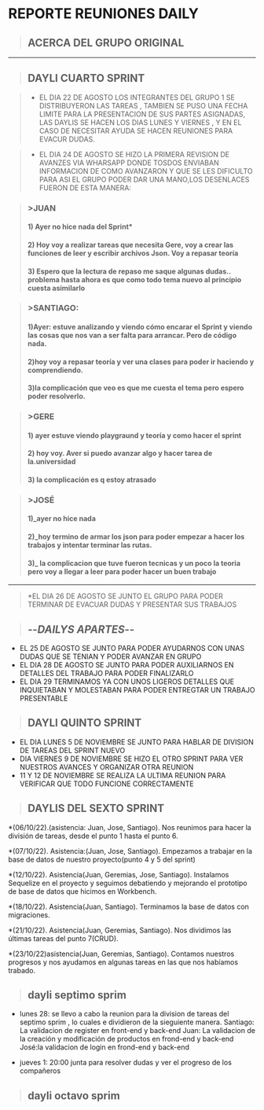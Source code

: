 # **REPORTE REUNIONES DAILY**
>## **ACERCA DEL GRUPO ORIGINAL**
---
>## **DAYLI CUARTO SPRINT**

>* EL DIA 22 DE AGOSTO LOS INTEGRANTES DEL GRUPO 1 SE DISTRIBUYERON LAS TAREAS , TAMBIEN SE PUSO UNA FECHA LIMITE PARA LA PRESENTACION DE SUS PARTES ASIGNADAS, LAS DAYLIS SE HACEN LOS DIAS LUNES Y VIERNES , Y EN EL CASO DE NECESITAR AYUDA SE HACEN REUNIONES PARA EVACUR DUDAS.

>* EL DIA 24 DE AGOSTO SE HIZO LA PRIMERA REVISION DE AVANZES VIA WHARSAPP DONDE TOSDOS ENVIABAN INFORMACION DE COMO AVANZARON Y QUE SE LES DIFICULTO PARA ASI EL GRUPO PODER DAR UNA MANO,LOS DESENLACES FUERON DE ESTA MANERA:


>### >JUAN
>#### 1) Ayer no hice nada del Sprint*
>#### 2) Hoy voy a realizar tareas que necesita Gere, voy a crear las funciones de leer y escribir archivos Json. Voy a repasar teoría 
>#### 3) Espero que la lectura de repaso me saque algunas dudas.. problema hasta ahora es que como todo tema nuevo al principio cuesta asimilarlo

>### >SANTIAGO:
 >#### 1)Ayer: estuve analizando y viendo cómo encarar el Sprint y viendo las cosas que nos van a ser falta para arrancar. Pero de código nada.
>#### 2)hoy voy a repasar teoría y ver una clases para poder ir haciendo y comprendiendo.
>#### 3)la complicación que veo es que me cuesta el tema pero espero poder resolverlo.

> ### >GERE
>#### 1) ayer estuve viendo playgraund y teoría y como hacer el sprint
>#### 2) hoy voy. Aver si puedo avanzar algo y hacer tarea de la.universidad
>#### 3) la complicación es q estoy atrasado

>### >JOSÉ
>#### 1)_ayer no hice nada 
>#### 2)_hoy termino de armar los json para poder empezar a hacer los trabajos y intentar terminar las rutas.
>#### 3)_ la complicacion que tuve fueron tecnicas y un poco la teoria pero voy a llegar a leer para poder hacer un buen trabajo
---
> *EL DIA 26 DE AGOSTO SE JUNTO EL GRUPO PARA PODER TERMINAR DE EVACUAR DUDAS Y PRESENTAR SUS TRABAJOS 

>## --*DAILYS APARTES*--
* EL 25 DE AGOSTO SE JUNTO PARA PODER AYUDARNOS CON UNAS DUDAS QUE SE TENIAN Y PODER AVANZAR EN GRUPO
* EL DIA 28 DE AGOSTO SE JUNTO PARA PODER AUXILIARNOS EN DETALLES DEL TRABAJO PARA PODER FINALIZARLO
* EL DIA 29 TERMINAMOS YA CON UNOS LIGEROS DETALLES QUE INQUIETABAN Y MOLESTABAN PARA PODER ENTREGTAR UN TRABAJO PRESENTABLE 


>## **DAYLI QUINTO SPRINT**
* EL DIA LUNES 5 DE NOVIEMBRE SE JUNTO PARA HABLAR DE DIVISION DE TAREAS DEL SPRINT NUEVO
* DIA VIERNES 9 DE NOVIEMBRE SE HIZO EL OTRO SPRINT PARA VER NUESTROS AVANCES Y ORGANIZAR OTRA REUNION
* 11 Y 12 DE NOVIEMBRE SE REALIZA LA ULTIMA REUNION PARA VERIFICAR QUE TODO FUNCIONE CORRECTAMENTE 


>## **DAYLIS DEL SEXTO SPRINT**
*(06/10/22).(asistencia: Juan, Jose, Santiago). Nos reunimos para hacer la división de tareas, desde el punto 1 hasta el punto 6.

*(07/10/22). Asistencia:(Juan, Jose, Santiago). Empezamos a trabajar en la base de datos de nuestro proyecto(punto 4 y 5 del sprint)

*(12/10/22). Asistencia(Juan, Geremias, Jose, Santiago). Instalamos Sequelize en el proyecto y seguimos debatiendo y mejorando el prototipo de base de datos que hicimos en Workbench.

*(18/10/22). Asistencia(Juan, Santiago). Terminamos la base de datos con migraciones.

*(21/10/22). Asistencia(Juan, Geremias, Santiago). Nos dividimos las últimas tareas del punto 7(CRUD).

*(23/10/22)asistencia(Juan, Geremias, Santiago). Contamos nuestros progresos y nos ayudamos en algunas tareas en las que nos habíamos trabado.

>## **dayli septimo sprim**
- lunes 28: se llevo a cabo la reunion para la division de tareas del septimo sprim , lo cuales e dividieron de la sieguiente manera.
Santiago: La validacion de register en front-end y back-end
Juan: La validacion de la creación y modificación de productos en frond-end y back-end
José:la validacion de login en frond-end y back-end

- jueves 1: 20:00 junta para resolver dudas y ver el progreso de los compañeros

>## **dayli octavo sprim**